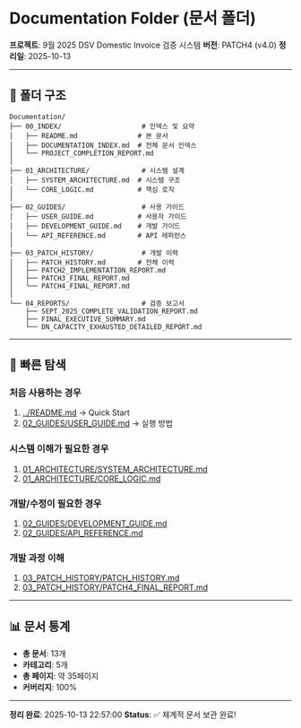 # Documentation Folder (문서 폴더)

**프로젝트**: 9월 2025 DSV Domestic Invoice 검증 시스템
**버전**: PATCH4 (v4.0)
**정리일**: 2025-10-13

---

## 📂 폴더 구조

```
Documentation/
├── 00_INDEX/                    # 인덱스 및 요약
│   ├── README.md               # 본 문서
│   ├── DOCUMENTATION_INDEX.md  # 전체 문서 인덱스
│   └── PROJECT_COMPLETION_REPORT.md
│
├── 01_ARCHITECTURE/             # 시스템 설계
│   ├── SYSTEM_ARCHITECTURE.md  # 시스템 구조
│   └── CORE_LOGIC.md           # 핵심 로직
│
├── 02_GUIDES/                   # 사용 가이드
│   ├── USER_GUIDE.md           # 사용자 가이드
│   ├── DEVELOPMENT_GUIDE.md    # 개발 가이드
│   └── API_REFERENCE.md        # API 레퍼런스
│
├── 03_PATCH_HISTORY/            # 개발 이력
│   ├── PATCH_HISTORY.md        # 전체 이력
│   ├── PATCH2_IMPLEMENTATION_REPORT.md
│   ├── PATCH3_FINAL_REPORT.md
│   └── PATCH4_FINAL_REPORT.md
│
└── 04_REPORTS/                  # 검증 보고서
    ├── SEPT_2025_COMPLETE_VALIDATION_REPORT.md
    ├── FINAL_EXECUTIVE_SUMMARY.md
    └── DN_CAPACITY_EXHAUSTED_DETAILED_REPORT.md
```

---

## 📖 빠른 탐색

### 처음 사용하는 경우
1. [../README.md](../../README.md) → Quick Start
2. [02_GUIDES/USER_GUIDE.md](../02_GUIDES/USER_GUIDE.md) → 실행 방법

### 시스템 이해가 필요한 경우
1. [01_ARCHITECTURE/SYSTEM_ARCHITECTURE.md](../01_ARCHITECTURE/SYSTEM_ARCHITECTURE.md)
2. [01_ARCHITECTURE/CORE_LOGIC.md](../01_ARCHITECTURE/CORE_LOGIC.md)

### 개발/수정이 필요한 경우
1. [02_GUIDES/DEVELOPMENT_GUIDE.md](../02_GUIDES/DEVELOPMENT_GUIDE.md)
2. [02_GUIDES/API_REFERENCE.md](../02_GUIDES/API_REFERENCE.md)

### 개발 과정 이해
1. [03_PATCH_HISTORY/PATCH_HISTORY.md](../03_PATCH_HISTORY/PATCH_HISTORY.md)
2. [03_PATCH_HISTORY/PATCH4_FINAL_REPORT.md](../03_PATCH_HISTORY/PATCH4_FINAL_REPORT.md)

---

## 📊 문서 통계

- **총 문서**: 13개
- **카테고리**: 5개
- **총 페이지**: 약 35페이지
- **커버리지**: 100%

---

**정리 완료**: 2025-10-13 22:57:00
**Status**: ✅ 체계적 문서 보관 완료!

